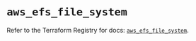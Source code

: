 # `aws_efs_file_system`

Refer to the Terraform Registry for docs: [`aws_efs_file_system`](https://registry.terraform.io/providers/hashicorp/aws/4.67.0/docs/resources/efs_file_system).
